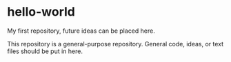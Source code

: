 # hello-world
My first repository, future ideas can be placed here.

This repository is a general-purpose repository. General code, ideas, or text files should be put in here.
